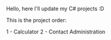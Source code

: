 Hello, here I'll update my C# projects :D

This is the project order:

  1 - Calculator
  2 - Contact Administration
